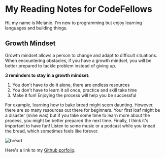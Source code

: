 # My Reading Notes for CodeFellows

Hi, my name is Melanie. I'm new to programming but enjoy learning languages and building things.

## Growth Mindset
Growth mindset allows a person to change and adapt to difficult situations. When encountering obstacles, if you have a growth mindset, you will be better prepared to tackle problem instead of giving up. 

**3 reminders to stay in a growth mindset:**
1. You don't have to do it alone, there are endless resources
2. You don't have to learn it all once, practice and skill take time
3. Make it fun! Enjoying the process will help you be successful

For example, learning how to bake bread might seem daunting. However, there are so many resources out there for beginners. Your first loaf might be a disaster (mine was) but if you take some time to learn more about the process, you might be better prepared the next time. Finally, I think it's important to have fun! Listen to some music or a podcast while you knead the bread, which sometimes feels like forever. 

![bread](https://user-images.githubusercontent.com/117950255/201755011-0fc0a3dd-44aa-439a-b8ac-75413a14a671.jpg)



Here's a link to my [Github porfolio](https://github.com/melanie-johnston).
